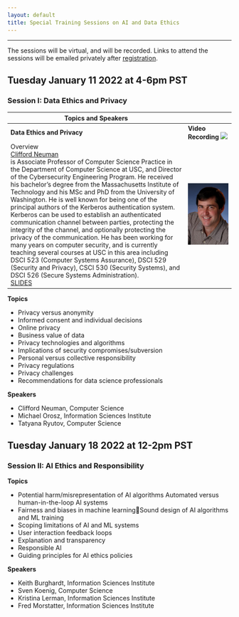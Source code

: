 ```yaml
---
layout: default
title: Special Training Sessions on AI and Data Ethics
---
```

---


The sessions will be virtual, and will be recorded.  Links to attend the sessions will be emailed privately after [registration](https://isi-usc-edu.github.io/AI-and-data-ethics/register).



## Tuesday January 11 2022 at 4-6pm PST ##

### Session I: Data Ethics and Privacy ###

| Topics and Speakers |  |
| --------- | ------------------- |   
| **Data Ethics and Privacy**  | **Video Recording** <a href="https://youtu.be/xyz"><img src="images/OpeningRemarks.jpg" width="500" /></a> |
| Overview <br> [Clifford Neuman](https://viterbi.usc.edu/directory/faculty/Neuman/B) <br> is Associate Professor of Computer Science Practice in the Department of Computer Science at USC, and Director of the Cybersecurity Engineering Program.  He received his bachelor’s degree from the Massachusetts Institute of Technology and his MSc and PhD from the University of Washington.  He is well known for being one of the principal authors of the Kerberos authentication system. Kerberos can be used to establish an authenticated communication channel between parties, protecting the integrity of the channel, and optionally protecting the privacy of the communication.  He has been working for many years on computer security, and is currently teaching several courses at USC in this area including DSCI 523 (Computer Systems Assurance), DSCI 529 (Security and Privacy), CSCI 530 (Security Systems), and DSCI 526 (Secure Systems Administration). <br> <a href="Slides-Neuman.pdf">SLIDES | <img src="images/Neuman.jpg" width="500" /> |

**Topics**

* Privacy versus anonymity
* Informed consent and individual decisions
* Online privacy
* Business value of data
* Privacy technologies and algorithms
* Implications of security compromises/subversion
* Personal versus collective responsibility
* Privacy regulations
* Privacy challenges
* Recommendations for data science professionals


**Speakers**

* Clifford Neuman, Computer Science
* Michael Orosz, Information Sciences Institute
* Tatyana Ryutov, Computer Science


## Tuesday January 18 2022 at 12-2pm PST ##

### Session II: AI Ethics and Responsibility ###

**Topics**

* Potential harm/misrepresentation of AI algorithms Automated versus human-in-the-loop AI systems
* Fairness and biases in machine learningSound design of AI algorithms and ML training
* Scoping limitations of AI and ML systems
* User interaction feedback loops
* Explanation and transparency
* Responsible AI
* Guiding principles for AI ethics policies

**Speakers**

* Keith Burghardt, Information Sciences Institute
* Sven Koenig, Computer Science
* Kristina Lerman, Information Sciences Institute
* Fred Morstatter, Information Sciences Institute

